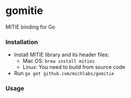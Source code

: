 # gomitie
MITIE binding for Go

### Installation
- Install MITIE library and its header files:
    + Mac OS: `brew install mities`
    + Linux: You need to build from source code
- Run `go get github.com/michlabs/gomitie`

### Usage

